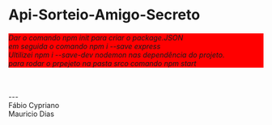 # Api-Sorteio-Amigo-Secreto
<h6 style="background:#f00">
Dar o comando <i>npm init</i> para criar o package.JSON <br>
em seguida o comando <i>npm i --save express</i><br>
Ultilizei <i>npm i --save-dev nodemon</i> nas dependência do projeto.<br>
para rodar o prpejeto na pasta srco comando<i> npm start </i>
</h6>
<br> --- <br>
Fábio Cypriano <br>
Mauricio Dias
